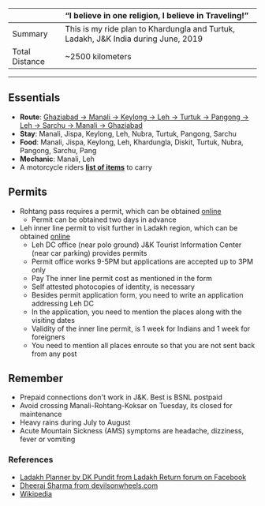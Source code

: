 | | “I believe in one religion, I believe in Traveling!”|
| :--- | :--- |
| Summary | This is my ride plan to Khardungla and Turtuk, Ladakh, J&K India during June, 2019|
| Total Distance | ~2500 kilometers |

---

## **Essentials**
* **Route**: [Ghaziabad -> Manali -> Keylong -> Leh -> Turtuk -> Pangong -> Leh -> Sarchu -> Manali -> Ghaziabad](route.md)
* **Stay**: Manali, Jispa, Keylong, Leh, Nubra, Turtuk, Pangong, Sarchu 
* **Food**: Manali, Jispa, Keylong, Leh, Khardungla, Diskit, Turtuk, Nubra, Pangong, Sarchu, Pang
* **Mechanic**: Manali, Leh
* A motorcycle riders [**list of items**](carry-list.md) to carry

## **Permits**
* Rohtang pass requires a permit, which can be obtained [online](https://rohtangpermits.nic.in)
	* Permit can be obtained two days in advance
* Leh inner line permit to visit further in Ladakh region, which can be obtained [online](http://www.lahdclehpermit.in)
	* Leh DC office (near polo ground) J&K Tourist Information Center (near car parking) provides permits
	* Permit office works 9-5PM but applications are accepted up to 3PM only
	* Pay The inner line permit cost as mentioned in the form
	* Self attested photocopies of identity, is necessary
	* Besides permit application form, you need to write an application addressing Leh DC
	* In the application, you need to mention the places along with the visiting dates
	* Validity of the inner line permit, is 1 week for Indians and 1 week for foreigners
	* You need to mention all places enroute so that you are not sent back from any post
		
## **Remember**
* Prepaid connections don't work in J&K. Best is BSNL postpaid
* Avoid crossing Manali-Rohtang-Koksar on Tuesday, its closed for maintenance
* Heavy rains during July to August
* Acute Mountain Sickness (AMS) symptoms are headache, dizziness, fever or vomiting

### **References**
* [Ladakh Planner by DK Pundit from Ladakh Return forum on Facebook](dk-pandit-guidance.md)
* [Dheeraj Sharma from devilsonwheels.com](http://devilonwheels.com)
* [Wikipedia](https://en.wikipedia.org/wiki/Leh%E2%80%93Manali_Highway)